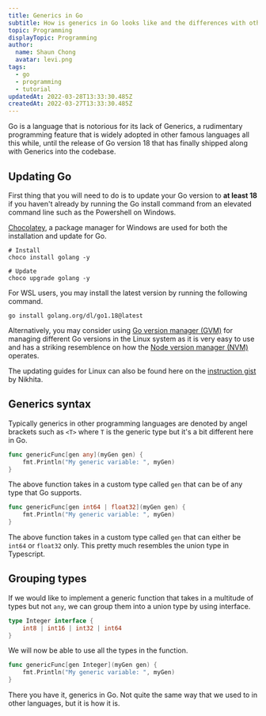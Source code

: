 ```yaml
---
title: Generics in Go
subtitle: How is generics in Go looks like and the differences with others
topic: Programming
displayTopic: Programming
author:
  name: Shaun Chong
  avatar: levi.png
tags:
  - go
  - programming
  - tutorial
updatedAt: 2022-03-28T13:33:30.485Z
createdAt: 2022-03-27T13:33:30.485Z
---
```


Go is a language that is notorious for its lack of Generics, a rudimentary programming feature that is widely adopted in other famous languages all this while, until the release of Go version 18 that has finally shipped along with Generics into the codebase.

## Updating Go

First thing that you will need to do is to update your Go version to **at least 18** if you haven't already by running the Go install command from an elevated command line such as the Powershell on Windows.

[Chocolatey](https://chocolatey.org/), a package manager for Windows are used for both the installation and update for Go.

```
# Install
choco install golang -y

# Update
choco upgrade golang -y
```

For WSL users, you may install the latest version by running the following command.

```
go install golang.org/dl/go1.18@latest
```

Alternatively, you may consider using [Go version manager (GVM)](https://github.com/moovweb/gvm) for managing different Go versions in the Linux system as it is very easy to use and has a striking resemblence on how the [Node version manager (NVM)](https://github.com/nvm-sh/nvm) operates.

The updating guides for Linux can also be found here on the [instruction gist](https://gist.github.com/nikhita/432436d570b89cab172dcf2894465753) by Nikhita.

## Generics syntax

Typically generics in other programming languages are denoted by angel brackets such as `<T>` where `T` is the generic type but it's a bit different here in Go.

```go
func genericFunc[gen any](myGen gen) {
    fmt.Println("My generic variable: ", myGen)
}
```

The above function takes in a custom type called `gen` that can be of any type that Go supports.

```go
func genericFunc[gen int64 | float32](myGen gen) {
    fmt.Println("My generic variable: ", myGen)
}
```

The above function takes in a custom type called `gen` that can either be `int64` or `float32` only. This pretty much resembles the union type in Typescript.

## Grouping types

If we would like to implement a generic function that takes in a multitude of types but not `any`, we can group them into a union type by using interface.

```go
type Integer interface {
    int8 | int16 | int32 | int64
}
```

We will now be able to use all the types in the function.

```go
func genericFunc[gen Integer](myGen gen) {
    fmt.Println("My generic variable: ", myGen)
}
```

There you have it, generics in Go. Not quite the same way that we used to in other languages, but it is how it is.
